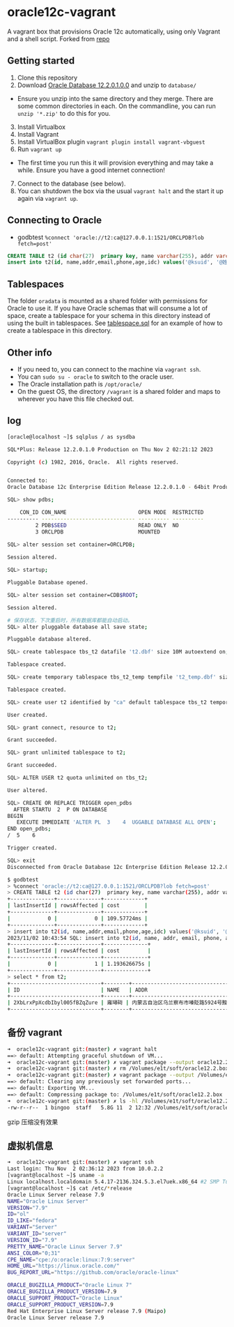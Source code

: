 # oracle12c-vagrant

A vagrant box that provisions Oracle 12c automatically, using only Vagrant and a shell script. Forked from [repo](https://github.com/steveswinsburg/oracle12c-vagrant)

## Getting started

1. Clone this repository
2. Download [Oracle Database 12.2.0.1.0.0](https://edelivery.oracle.com/osdc/faces/SoftwareDelivery) and unzip to `database/`
  * Ensure you unzip into the same directory and they merge. There are some common directories in each. On the commandline, you can run `unzip '*.zip'` to do this for you.
3. Install Virtualbox
4. Install Vagrant
5. Install VirtualBox plugin `vagrant plugin install vagrant-vbguest`
6. Run `vagrant up`
  * The first time you run this it will provision everything and may take a while. Ensure you have a good internet connection!
7. Connect to the database (see below).
8. You can shutdown the box via the usual `vagrant halt` and the start it up again via `vagrant up`.

## Connecting to Oracle

- godbtest `%connect 'oracle://t2:ca@127.0.0.1:1521/ORCLPDB?lob fetch=post'`
  
```sql
CREATE TABLE t2 (id char(27)  primary key, name varchar(255), addr varchar(255), email varchar(255), phone varchar(255), age varchar(3), idc varchar(256));
insert into t2(id, name,addr,email,phone,age,idc) values('@ksuid', '@姓名', '@地址', '@邮箱', '@手机', '@random_int(15-95)', '@身份证');
```

## Tablespaces

The folder `oradata` is mounted as a shared folder with permissions for Oracle to use it. If you have Oracle schemas that will consume a lot of space, create a tablespace for your schema in this directory instead of using the built in tablespaces. See [tablespace.sql](/scripts/tablespace.sql) for an example of how to create a tablespace in this directory.

## Other info

* If you need to, you can connect to the machine via `vagrant ssh`.
* You can `sudo su - oracle` to switch to the oracle user.
* The Oracle installation path is `/opt/oracle/`
* On the guest OS, the directory `/vagrant` is a shared folder and maps to wherever you have this file checked out.

## log

```sh
[oracle@localhost ~]$ sqlplus / as sysdba

SQL*Plus: Release 12.2.0.1.0 Production on Thu Nov 2 02:21:12 2023

Copyright (c) 1982, 2016, Oracle.  All rights reserved.


Connected to:
Oracle Database 12c Enterprise Edition Release 12.2.0.1.0 - 64bit Production

SQL> show pdbs;

    CON_ID CON_NAME                       OPEN MODE  RESTRICTED
---------- ------------------------------ ---------- ----------
         2 PDB$SEED                       READ ONLY  NO
         3 ORCLPDB                        MOUNTED
         
SQL> alter session set container=ORCLPDB;

Session altered.

SQL> startup;

Pluggable Database opened.

SQL> alter session set container=CDB$ROOT;

Session altered.

# 保存状态，下次重启时，所有数据库都能自动启动。
SQL> alter pluggable database all save state;

Pluggable database altered.

SQL> create tablespace tbs_t2 datafile 't2.dbf' size 10M autoextend on;

Tablespace created.

SQL> create temporary tablespace tbs_t2_temp tempfile 't2_temp.dbf' size 5M autoextend on;

Tablespace created.

SQL> create user t2 identified by "ca" default tablespace tbs_t2 temporary tablespace tbs_t2_temp;             

User created.

SQL> grant connect, resource to t2;

Grant succeeded.

SQL> grant unlimited tablespace to t2;

Grant succeeded.

SQL> ALTER USER t2 quota unlimited on tbs_t2;

User altered.

SQL> CREATE OR REPLACE TRIGGER open_pdbs
  AFTER STARTU  2  P ON DATABASE
BEGIN
   EXECUTE IMMEDIATE 'ALTER PL  3    4  UGGABLE DATABASE ALL OPEN';
END open_pdbs;
/  5    6  

Trigger created.

SQL> exit
Disconnected from Oracle Database 12c Enterprise Edition Release 12.2.0.1.0 - 64bit Production
```

```sh
$ godbtest
> %connect 'oracle://t2:ca@127.0.0.1:1521/ORCLPDB?lob fetch=post'
> CREATE TABLE t2 (id char(27)  primary key, name varchar(255), addr varchar(255), email varchar(255), phone varchar(255), age varchar(3), idc varchar(256));
+--------------+--------------+-------------+
| lastInsertId | rowsAffected | cost        |
+--------------+--------------+-------------+
|            0 |            0 | 109.57724ms |
+--------------+--------------+-------------+
> insert into t2(id, name,addr,email,phone,age,idc) values('@ksuid', '@姓名', '@地址', '@邮箱', '@手机', '@random_int(15-95)', '@身份证');
2023/11/02 10:43:54 SQL: insert into t2(id, name, addr, email, phone, age, idc) values (:1, :2, :3, :4, :5, :6, :7) ::: Args: ["2XbLrxPpXcdbIbyl...","雍璕碋","内蒙古自治\ufffd...","odldrzuz@lmtwd.s...","14565225308",86,"4181572009021599..."]
+--------------+--------------+--------------+
| lastInsertId | rowsAffected | cost         |
+--------------+--------------+--------------+
|            0 |            1 | 1.193626675s |
+--------------+--------------+--------------+
> select * from t2;
+-----------------------------+--------+--------------------------------------------------------+----------------------+-------------+-----+--------------------+
| ID                          | NAME   | ADDR                                                   | EMAIL                | PHONE       | AGE | IDC                |
+-----------------------------+--------+--------------------------------------------------------+----------------------+-------------+-----+--------------------+
| 2XbLrxPpXcdbIbyl005fBZqZure | 雍璕碋 | 内蒙古自治区乌兰察布市嗪貶路5924号黢蹵小区11单元1002室 | odldrzuz@lmtwd.space | 14565225308 | 86  | 418157200902159939 |
+-----------------------------+--------+--------------------------------------------------------+----------------------+-------------+-----+--------------------+
```

## 备份 vagrant 

```sh
➜  oracle12c-vagrant git:(master) ✗ vagrant halt
==> default: Attempting graceful shutdown of VM...
➜  oracle12c-vagrant git:(master) ✗ vagrant package --output oracle12.2.box 
➜  oracle12c-vagrant git:(master) ✗ rm /Volumes/e1t/soft/oracle12.2.box
➜  oracle12c-vagrant git:(master) ✗ vagrant package --output /Volumes/e1t/soft/oracle12.2.box
==> default: Clearing any previously set forwarded ports...
==> default: Exporting VM...
==> default: Compressing package to: /Volumes/e1t/soft/oracle12.2.box
➜  oracle12c-vagrant git:(master) ✗ ls -hl /Volumes/e1t/soft/oracle12.2.box
-rw-r--r--  1 bingoo  staff   5.8G 11  2 12:32 /Volumes/e1t/soft/oracle12.2.box
```

gzip 压缩没有效果

## 虚拟机信息

```sh
➜  oracle12c-vagrant git:(master) ✗ vagrant ssh
Last login: Thu Nov  2 02:36:12 2023 from 10.0.2.2
[vagrant@localhost ~]$ uname -a
Linux localhost.localdomain 5.4.17-2136.324.5.3.el7uek.x86_64 #2 SMP Tue Oct 10 12:44:19 PDT 2023 x86_64 x86_64 x86_64 GNU/Linux
[vagrant@localhost ~]$ cat /etc/*release
Oracle Linux Server release 7.9
NAME="Oracle Linux Server"
VERSION="7.9"
ID="ol"
ID_LIKE="fedora"
VARIANT="Server"
VARIANT_ID="server"
VERSION_ID="7.9"
PRETTY_NAME="Oracle Linux Server 7.9"
ANSI_COLOR="0;31"
CPE_NAME="cpe:/o:oracle:linux:7:9:server"
HOME_URL="https://linux.oracle.com/"
BUG_REPORT_URL="https://github.com/oracle/oracle-linux"

ORACLE_BUGZILLA_PRODUCT="Oracle Linux 7"
ORACLE_BUGZILLA_PRODUCT_VERSION=7.9
ORACLE_SUPPORT_PRODUCT="Oracle Linux"
ORACLE_SUPPORT_PRODUCT_VERSION=7.9
Red Hat Enterprise Linux Server release 7.9 (Maipo)
Oracle Linux Server release 7.9
```
